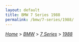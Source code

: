 ```yaml
---
layout: default
title: BMW 7 Series 1988
permalink: /bmw/7-series/1988/
---
```

[*Home*](/) > [*BMW*](/bmw/) > [*7 Series*](/bmw/7-series/) > [*1988*](/bmw/7-series/1988/)
